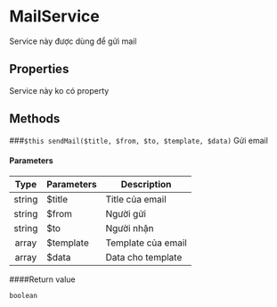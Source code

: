 # MailService
Service này được dùng để gửi mail

## Properties
Service này ko có property

## Methods
###`$this sendMail($title, $from, $to, $template, $data)`
Gửi email
#### Parameters
Type | Parameters | Description
:---: | --- | ------------- 
string | $title | Title của email
string | $from | Người gửi 
string | $to | Người nhận  
array | $template | Template của email 
array | $data | Data cho template

####Return value
```
boolean
```